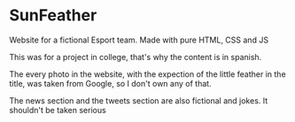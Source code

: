 # SunFeather
Website for a fictional Esport team. Made with pure HTML, CSS and JS

This was for a project in college, that's why the content is in spanish.

The every photo in the website, with the expection of the little feather in the title, was taken from Google, so I don't own any of that.

The news section and the tweets section are also fictional and jokes. It shouldn't be taken serious
